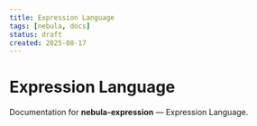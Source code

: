 ```yaml
---
title: Expression Language
tags: [nebula, docs]
status: draft
created: 2025-08-17
---
```


# Expression Language

Documentation for **nebula-expression** — Expression Language.

